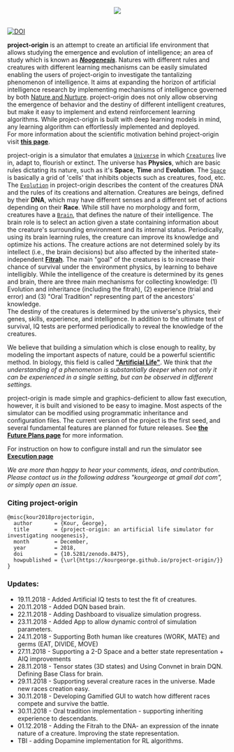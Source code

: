 <link rel="shortcut icon" type="image/x-icon" href="docs/favicon.ico">

<p align="center">
  <img src="https://github.com/kourgeorge/project-origin/blob/master/docs/origin-icon.png?raw=true"><br><br>
</p>

[![DOI](https://zenodo.org/badge/141611333.svg)](https://zenodo.org/badge/latestdoi/141611333)

**project-origin** is an attempt to create an artificial life environment that allows studying the emergence and evolution of intelligence; an area of study which is known as [***Noogenesis***](https://en.wikipedia.org/wiki/Noogenesis).
Natures with different rules and creatures with different learning mechanisms can be easily simulated enabling the users of project-origin to investigate the tantalizing phenomenon of intelligence.
It aims at expanding the horizon of artificial intelligence research by implementing mechanisms of intelligence governed by both [Nature and Nurture](https://en.wikipedia.org/wiki/Nature_versus_nurture).
project-origin does not only allow observing the emergence of behavior and the destiny of different intelligent creatures, but make it easy to implement and extend reinforcement learning algorithms.
While project-origin is built with deep learning models in mind, any learning algorithm can effortlessly implemented and deployed.   
For more information about the scientific motivation behind project-origin visit [**this page**](/docs/Scientific.md).

project-origin is a simulator that emulates a [`Universe`](/docs/Universe.md) in which [`Creatures`](/docs/Creature.md) live in, adapt to, flourish or extinct.
The universe has **Physics**, which are basic rules dictating its nature, such as it's **Space**, **Time** and **Evolution**.
The [`Space`](/docs/Space.md) is basically a grid of 'cells' that inhibits objects such as creatures, food, etc.
The [`Evolution`](/docs/Evolution.md) in project-origin describes the content of the creatures DNA and the rules of its creations and alternation.
Creatures are beings, defined by their **DNA**, which may have different senses and a different set of actions depending on their **Race**.
While still have no morphology and form, creatures have a [`Brain`](/docs/Brain.md), that defines the nature of their intelligence.
The brain role is to select an action given a state containing information about the creature's surrounding environment and its internal status.
Periodically, using its brain learning rules, the creature can improve its knowledge and optimize his actions.
The creature actions are not determined solely by its intellect (i.e., the brain decisions) but also affected by the inherited state-independent [**Fitrah**](https://en.wikipedia.org/wiki/Fitra).
The main "goal" of the creatures is to increase their chance of survival under the environment physics, by learning to behave intelligibly.
While the intelligence of the creature is determined by its genes and brain, there are three main mechanisms for collecting knowledge: (1) Evolution and inheritance (including the fitrah), (2) experience (trial and error) and (3) "Oral Tradition" representing part of the ancestors' knowledge.  
The destiny of the creatures is determined by the universe's physics, their genes, skills, experience, and intelligence.
In addition to the ultimate test of survival, IQ tests are performed periodically to reveal the knowledge of the creatures. 

We believe that building a simulation which is close enough to reality, by modeling the important aspects of nature, could be a powerful scientific method.
In biology, this field is called [**"Artificial Life"**](https://en.wikipedia.org/wiki/Artificial_life).
We think that _the understanding of a phenomenon is substantially deeper when not only it can be experienced in a single setting, but can be observed in different settings._

project-origin is made simple and graphics-deficient to allow fast execution, however, it is built and visioned to be easy to imagine.
Most aspects of the simulator can be modified using programmatic inheritance and configuration files.
The current version of the project is the first seed, and several fundamental features are planned for future releases.
See [**the Future Plans page**](/docs/FuturePlans.md) for more information.

For instruction on how to configure install and run the simulator see [**Execution page**](/docs/Execution.md)

_We are more than happy to hear your comments, ideas, and contribution.
Please contact us in the following address "kourgeorge at gmail dot com", or simply open an issue._

### Citing project-origin
```
@misc{kour2018projectorigin,
  author       = {Kour, George},
  title        = {project-origin: an artificial life simulator for investigating noogenesis},
  month        = December,
  year         = 2018,
  doi          = {10.5281/zenodo.8475},
  howpublished = {\url{https://kourgeorge.github.io/project-origin/}}
}
```

### Updates:
* 19.11.2018 - Added Artificial IQ tests to test the fit of creatures.
* 20.11.2018 - Added DQN based brain.
* 22.11.2018 - Adding Dashboard to visualize simulation progress.
* 23.11.2018 - Added App to allow dynamic control of simulation parameters.
* 24.11.2018 - Supporting Both human like creatures (WORK, MATE) and germs (EAT, DIVIDE, MOVE)
* 27.11.2018 - Supporting a 2-D Space and a better state representation + AIQ improvements
* 28.11.2018 - Tensor states (3D states) and Using Convnet in brain DQN. Defining Base Class for brain.
* 29.11.2018 - Supporting several creature races in the universe. Made new races creation easy.
* 30.11.2018 - Developing Gamified GUI to watch how different races compete and survive the battle.
* 30.11.2018 - Oral tradition implementation - supporting inheriting experience to descendants.
* 01.12.2018 - Adding the Fitrah to the DNA- an expression of the innate nature of a creature. Improving the state representation.
* TBI - adding Dopamine implementation for RL algorithms.
